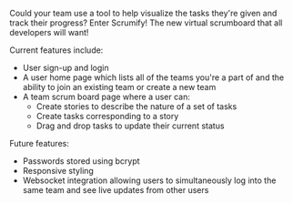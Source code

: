Could your team use a tool to help visualize the tasks they're given and track their progress?
Enter Scrumify! The new virtual scrumboard that all developers will want!

Current features include: 
- User sign-up and login
- A user home page which lists all of the teams you're a part of and the ability to join an existing team or create a new team
- A team scrum board page where a user can:
  - Create stories to describe the nature of a set of tasks
  - Create tasks corresponding to a story
  - Drag and drop tasks to update their current status

Future features:
- Passwords stored using bcrypt
- Responsive styling
- Websocket integration allowing users to simultaneously log into the same team and see live updates from other users
